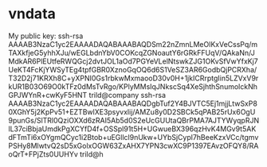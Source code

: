 # vndata
My public key:
ssh-rsa AAAAB3NzaC1yc2EAAAADAQABAAABAQDSm22nZmnLMeOlKxVeCssPq/mTAXkfjeG5yhhXJu/wEGLbdnYbV0COKcqZGNoautY6rGRkFFUqV/QAkaNn/JMdkAR6PlEUtfeRWQGcj2dvtJOL1aOd7PGYeVLelNtswkZJG1OKvSfVwYfxKj7UeKT4FcKjYWSyTEg4tpfGBR0XznoGqOQ6d6S1VeSZ3AR6GodbQjPCRXha/T32D2j71KRXh8C+yXPNI0Gs1rbkwMxmaooD30v0H+1jkICRrptgIin5LZVxV9rkUR1B03O69O0kTFz0dMsTvRgo/KPlyMMsIqJNkscSq4XeSjhthSnumolckNhGPJWYnR+cwKyF5HNT trild@company
ssh-rsa AAAAB3NzaC1yc2EAAAADAQABAAABAQDgbTuf2Y4BJVTC5Ej1mjjLtwSxP80XGhY5j2KpPv51+EZTBwlXE3psyvxlij/AMZu8y0D2SBCk5qPAB25rUx6OgU9punGs/SlTRl0QziOXXd6zRAI5Ab5d0S2eUcGUUtaQBrPMA7AJTYWyqpRJNlL37ciBbjaUmdkPgXCYfD4f+OSSpl91t5H+UGwueBX396qzHvK4MGv9t5AKdFTmTi6xOYgmQCyc1i2Btob+uEGllcl9nUkw+UYbSjCypl7hBeeKzxVCc/tgmvPSHy8MlwtvQ2sD5xGolxOGW63ZxAHX7YPN3cwXC9P1397EAvzOFQY8/RAoQrT+FPjZts0UUHYv trild@h
